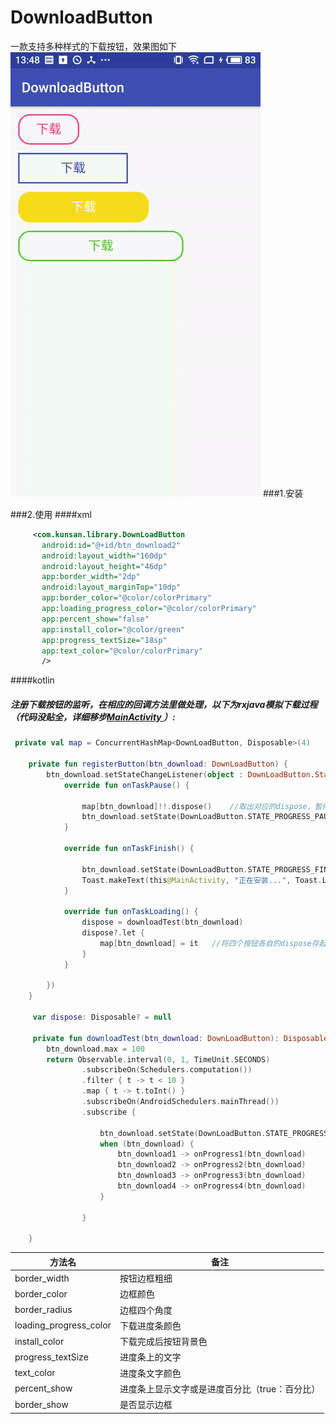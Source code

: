# DownloadButton
一款支持多种样式的下载按钮，效果图如下
![image](https://github.com/Kunsan16/DownloadButton/blob/master/download.gif)
###1.安装

###2.使用
####xml
 ```xml
      <com.kunsan.library.DownLoadButton
        android:id="@+id/btn_download2"
        android:layout_width="160dp"
        android:layout_height="46dp"
        app:border_width="2dp"
        android:layout_marginTop="10dp"
        app:border_color="@color/colorPrimary"
        app:loading_progress_color="@color/colorPrimary"
        app:percent_show="false"
        app:install_color="@color/green"
        app:progress_textSize="18sp"
        app:text_color="@color/colorPrimary"
        />
```
####kotlin
##### 注册下载按钮的监听，在相应的回调方法里做处理，以下为rxjava模拟下载过程（代码没贴全，详细移步[MainActivity ](https://github.com/Kunsan16/DownloadButton/blob/master/app/src/main/java/com/kunsan/downloadbutton/MainActivity.kt)）:
```kotlin
 private val map = ConcurrentHashMap<DownLoadButton, Disposable>(4)

    private fun registerButton(btn_download: DownLoadButton) {
        btn_download.setStateChangeListener(object : DownLoadButton.StateChangeListener {
            override fun onTaskPause() {

                map[btn_download]!!.dispose()    //取出对应的dispose，暂停事件流
                btn_download.setState(DownLoadButton.STATE_PROGRESS_PAUSE)
            }

            override fun onTaskFinish() {

                btn_download.setState(DownLoadButton.STATE_PROGRESS_FINISH)
                Toast.makeText(this@MainActivity, "正在安装...", Toast.LENGTH_SHORT).show()
            }

            override fun onTaskLoading() {
                dispose = downloadTest(btn_download)
                dispose?.let {
                    map[btn_download] = it   //将四个按钮各自的dispose存起来
                }
            }

        })
    }

     var dispose: Disposable? = null
     
     private fun downloadTest(btn_download: DownLoadButton): Disposable {
        btn_download.max = 100
        return Observable.interval(0, 1, TimeUnit.SECONDS)
                .subscribeOn(Schedulers.computation())
                .filter { t -> t < 10 }
                .map { t -> t.toInt() }
                .subscribeOn(AndroidSchedulers.mainThread())
                .subscribe {

                    btn_download.setState(DownLoadButton.STATE_PROGRESS_DOWNLOADING)
                    when (btn_download) {
                        btn_download1 -> onProgress1(btn_download)
                        btn_download2 -> onProgress2(btn_download)
                        btn_download3 -> onProgress3(btn_download)
                        btn_download4 -> onProgress4(btn_download)
                    }

                }

    }
```

 方法名 | 备注
| --- | ---
| border_width | 按钮边框粗细
| border_color | 边框颜色
| border_radius | 边框四个角度
| loading_progress_color | 下载进度条颜色
| install_color | 下载完成后按钮背景色
| progress_textSize | 进度条上的文字
| text_color | 进度条文字颜色
| percent_show | 进度条上显示文字或是进度百分比（true：百分比）
| border_show | 是否显示边框
